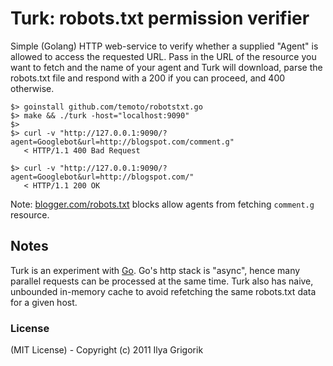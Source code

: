 # Turk: robots.txt permission verifier

Simple (Golang) HTTP web-service to verify whether a supplied "Agent" is allowed to access the requested URL. Pass in the URL of the resource you want to fetch and the name of your agent and Turk will download, parse the robots.txt file and respond with a 200 if you can proceed, and 400 otherwise.

```
$> goinstall github.com/temoto/robotstxt.go
$> make && ./turk -host="localhost:9090"
$>
$> curl -v "http://127.0.0.1:9090/?agent=Googlebot&url=http://blogspot.com/comment.g"
   < HTTP/1.1 400 Bad Request

$> curl -v "http://127.0.0.1:9090/?agent=Googlebot&url=http://blogspot.com/"
   < HTTP/1.1 200 OK
```

Note: [blogger.com/robots.txt](http://blogger.com/robots.txt) blocks allow agents from fetching `comment.g` resource.

## Notes

Turk is an experiment with [Go](http://golang.org/). Go's http stack is "async", hence many parallel requests can be processed at the same time. Turk also has naive, unbounded in-memory cache to avoid refetching the same robots.txt data for a given host.

### License

(MIT License) - Copyright (c) 2011 Ilya Grigorik